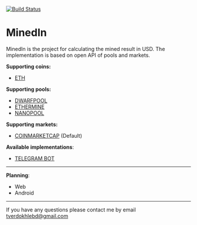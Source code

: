 [![Build Status](https://travis-ci.org/tverdokhlebd/MinedIn.svg?branch=master)](https://travis-ci.org/tverdokhlebd/MinedIn)
# MinedIn
MinedIn is the project for calculating the mined result in USD. The implementation is based on open API of pools and markets.

<b>Supporting coins:</b>
- <a href="https://www.ethereum.org/">ETH</a>

<b>Supporting pools:</b>
- <a href="https://dwarfpool.com/">DWARFPOOL</a>
- <a href="https://ethermine.org/">ETHERMINE</a>
- <a href="https://nanopool.org/">NANOPOOL</a>

<b>Supporting markets:</b>
- <a href="https://coinmarketcap.com/">COINMARKETCAP</a> (Default)

<b>Available implementations</b>:
- <a href="https://t.me/MinedInBot">TELEGRAM BOT</a>
---
<b>Planning</b>:
- Web
- Android
---
If you have any questions please contact me by email tverdokhlebd@gmail.com
